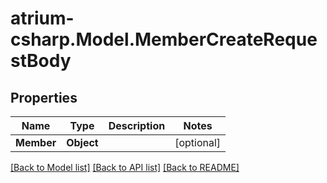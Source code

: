 # atrium-csharp.Model.MemberCreateRequestBody
## Properties

Name | Type | Description | Notes
------------ | ------------- | ------------- | -------------
**Member** | **Object** |  | [optional] 

[[Back to Model list]](../README.md#documentation-for-models) [[Back to API list]](../README.md#documentation-for-api-endpoints) [[Back to README]](../README.md)

